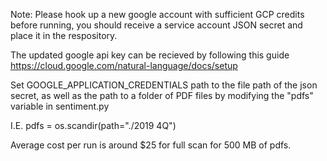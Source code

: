 Note: Please hook up a new google account with sufficient GCP credits before running, you should receive a service account JSON secret and place it in the respository. 

The updated google api key can be recieved
by following this guide
https://cloud.google.com/natural-language/docs/setup

Set GOOGLE_APPLICATION_CREDENTIALS path to the file path of the json secret, as well
as the path to a folder of PDF files by modifying the "pdfs" variable in sentiment.py

I.E. pdfs = os.scandir(path="./2019 4Q")

Average cost per run is around $25 for full scan for 500 MB of pdfs.


